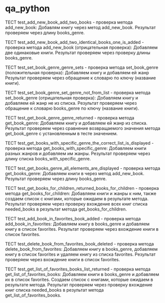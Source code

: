 # qa_python

ТЕСТ test_add_new_book_add_two_books - проверка метода add_new_book:
    Добавлям книгу через метод add_new_book.
    Результат проверяем через длину books_genre.

ТЕСТ test_add_new_book_add_two_identical_books_one_is_added - проверка метода add_new_book (отрицательная проверка):
    Добавляем две одинаковые книги.
    Результат проверяем через проверку длины books_genre.

ТЕСТ test_set_book_genre_genre_sets - проверка метода set_book_genre (положительная проверка):
    Добавляем книгу и добавляем ей жанр
    Результат проверяем через обращение к словарю по ключу (название книги).

ТЕСТ test_set_book_genre_set_genre_not_from_list - проверка метода set_book_genre (отрицательная проверка):
    Добавляем книгу и добавляем ей жанр не из списка.
    Результат проверяем через обращение к словарю books_genre по ключу (название книги).

ТЕСТ test_get_book_genre_genre_returned - проверка метода get_book_genre:
    Добавляем книгу и добавляем ей жанр из списка.
    Результат проверяем через сравнение возвращаемого значения метода get_book_genre с установленным в тесте значением.

ТЕСТ test_get_books_with_specific_genre_the_correct_list_is_displayed - проверка метода get_books_with_specific_genre:
    Добавляем книги разных жанров и добавляем им жанры.
    Результат проверяем через длину списка books_with_specific_genre.

ТЕСТ test_get_books_genre_all_elements_are_displayed - проверка метода get_books_genre:
    Добавляем книги в через метод add_new_book.
    Результат проверяем через длину books_genre.

ТЕСТ test_get_books_for_children_returned_books_for_children - проверка метода get_books_for_children:
    Добавляем книги и жанры к ним, также создаем список с книгами, которые ожидаем в результате метода.
    Результат проверяем через проверку вхождение всех книг списка needed_books в результат метода get_books_for_children.

ТЕСТ test_add_book_in_favorites_book_added - проверка метода add_book_in_favorites:
    Добавляем книгу в books_genre и добавляем книгу в список favorites.
    Результат проверяем через вхождение книги в список favorites.

ТЕСТ test_delete_book_from_favorites_book_deleted - проверка метода delete_book_from_favorites:
    Добавляем книгу в books_genre, добавляем книгу в список favorites и удаляем книгу из списка favorites.
    Результат проверяем через вхождение книги в список favorites.
    
ТЕСТ test_get_list_of_favorites_books_list_returned - проверка метода get_list_of_favorites_books:
    Добавляем книги в books_genre и добавляем их в список favorites.
    Создаем список с книгами, которые ожидаем в результате метода.
    Результат проверяем через проверку вхождение книг списка needed_books в результат метода get_list_of_favorites_books.
